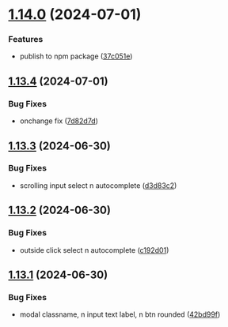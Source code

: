 # [1.14.0](https://github.com/hattaalfaritzy/hzy-ui/compare/v1.13.4...v1.14.0) (2024-07-01)


### Features

* publish to npm package ([37c051e](https://github.com/hattaalfaritzy/hzy-ui/commit/37c051ec9850f62e1ae63ab53f275fbd2ae85b24))



## [1.13.4](https://github.com/hattaalfaritzy/hzy-ui/compare/v1.13.3...v1.13.4) (2024-07-01)


### Bug Fixes

* onchange fix ([7d82d7d](https://github.com/hattaalfaritzy/hzy-ui/commit/7d82d7d0acde77bc1ab6ab662a9025e9e9e9af97))



## [1.13.3](https://github.com/hattaalfaritzy/hzy-ui/compare/v1.13.2...v1.13.3) (2024-06-30)


### Bug Fixes

* scrolling input select n autocomplete ([d3d83c2](https://github.com/hattaalfaritzy/hzy-ui/commit/d3d83c23cd6f8b4d7eb5e292beb3c541c66321b5))



## [1.13.2](https://github.com/hattaalfaritzy/hzy-ui/compare/v1.13.1...v1.13.2) (2024-06-30)


### Bug Fixes

* outside click select n autocomplete ([c192d01](https://github.com/hattaalfaritzy/hzy-ui/commit/c192d01a350b96b9be771d548eab9d28d6c12f37))



## [1.13.1](https://github.com/hattaalfaritzy/hzy-ui/compare/v1.13.0...v1.13.1) (2024-06-30)


### Bug Fixes

* modal classname, n input text label, n btn rounded ([42bd99f](https://github.com/hattaalfaritzy/hzy-ui/commit/42bd99f8e0c8a18bc83f02019c0016e4fd37222a))



